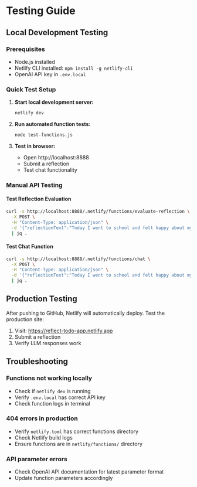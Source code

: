 # Testing Guide

## Local Development Testing

### Prerequisites
- Node.js installed
- Netlify CLI installed: `npm install -g netlify-cli`
- OpenAI API key in `.env.local`

### Quick Test Setup

1. **Start local development server:**
   ```bash
   netlify dev
   ```

2. **Run automated function tests:**
   ```bash
   node test-functions.js
   ```

3. **Test in browser:**
   - Open http://localhost:8888
   - Submit a reflection
   - Test chat functionality

### Manual API Testing

#### Test Reflection Evaluation
```bash
curl -s http://localhost:8888/.netlify/functions/evaluate-reflection \
  -X POST \
  -H "Content-Type: application/json" \
  -d '{"reflectionText":"Today I went to school and felt happy about my math test. Tomorrow I will study more for my science quiz."}' \
  | jq .
```

#### Test Chat Function
```bash
curl -s http://localhost:8888/.netlify/functions/chat \
  -X POST \
  -H "Content-Type: application/json" \
  -d '{"reflectionText":"Today I went to school and felt happy about my math test. Tomorrow I will study more for my science quiz.","message":"Can you help me improve my reflection?"}' \
  | jq .
```

## Production Testing

After pushing to GitHub, Netlify will automatically deploy. Test the production site:

1. Visit: https://reflect-todo-app.netlify.app
2. Submit a reflection
3. Verify LLM responses work

## Troubleshooting

### Functions not working locally
- Check if `netlify dev` is running
- Verify `.env.local` has correct API key
- Check function logs in terminal

### 404 errors in production
- Verify `netlify.toml` has correct functions directory
- Check Netlify build logs
- Ensure functions are in `netlify/functions/` directory

### API parameter errors
- Check OpenAI API documentation for latest parameter format
- Update function parameters accordingly
